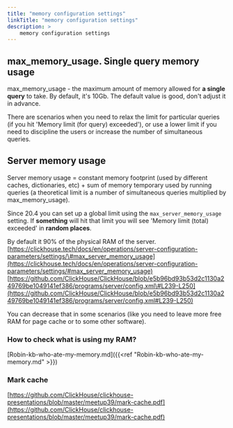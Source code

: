 ```yaml
---
title: "memory configuration settings"
linkTitle: "memory configuration settings"
description: >
    memory configuration settings
---
```

## max_memory_usage. Single query memory usage

max_memory_usage - the maximum amount of memory allowed for **a single query** to take. By default, it's 10Gb. The default value is good, don't adjust it in advance.

There are scenarios when you need to relax the limit for particular queries (if you hit 'Memory limit (for query) exceeded'), or use a lower limit if you need to discipline the users or increase the number of simultaneous queries.

## Server memory usage

Server memory usage = constant memory footprint (used by different caches, dictionaries, etc) + sum of memory temporary used by running queries (a theoretical limit is a number of simultaneous queries multiplied by max_memory_usage).

Since 20.4 you can set up a global limit using the `max_server_memory_usage` setting. If **something** will hit that limit you will see 'Memory limit (total) exceeded' in **random places**.

By default it 90% of the physical RAM of the server.
[https://clickhouse.tech/docs/en/operations/server-configuration-parameters/settings/\#max_server_memory_usage](https://clickhouse.tech/docs/en/operations/server-configuration-parameters/settings/#max_server_memory_usage)
[https://github.com/ClickHouse/ClickHouse/blob/e5b96bd93b53d2c1130a249769be1049141ef386/programs/server/config.xml\#L239-L250](https://github.com/ClickHouse/ClickHouse/blob/e5b96bd93b53d2c1130a249769be1049141ef386/programs/server/config.xml#L239-L250)

You can decrease that in some scenarios (like you need to leave more free RAM for page cache or to some other software).

### How to check what is using my RAM?

[Robin-kb-who-ate-my-memory.md]({{<ref "Robin-kb-who-ate-my-memory.md" >}})

### Mark cache

[https://github.com/ClickHouse/clickhouse-presentations/blob/master/meetup39/mark-cache.pdf](https://github.com/ClickHouse/clickhouse-presentations/blob/master/meetup39/mark-cache.pdf)

